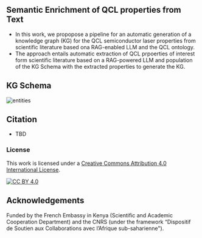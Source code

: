 ## Semantic Enrichment of QCL properties from Text
* In this work, we propopose a pipeline for an automatic generation of a knowledge graph (KG) for the QCL semiconductor laser properties from scientific literature based ona RAG-enabled LLM and the QCL ontology.
* The approach entails automatic extraction of QCL prpoerties of interest form scientific literature based on a RAG-powered LLM  and population of the KG Schema with the extracted properties to generate the KG.
## KG Schema
![entities](Figures/qKG.png "KG Schema")
## Citation
* TBD
### License
This work is licensed under a [Creative Commons Attribution 4.0 International
License](http://creativecommons.org/licenses/by/4.0/).

[![CC BY 4.0](https://i.creativecommons.org/l/by/4.0/88x31.png)](http://creativecommons.org/licenses/by/4.0/)
## Acknowledgements
Funded by the French Embassy in Kenya (Scientific and Academic Cooperation Department) and the CNRS (under the framework “Dispositif de Soutien aux Collaborations avec l’Afrique sub-saharienne").
